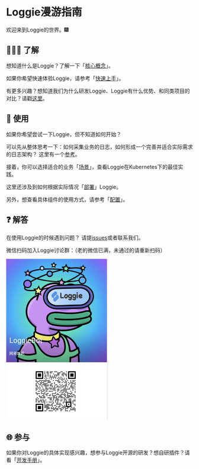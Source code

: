 

# Loggie漫游指南

欢迎来到Loggie的世界。:fireworks:  

## :people_holding_hands: 了解

想知道什么是Loggie？了解一下「[核心概念](intro/core-concept.md)」。

如果你希望快速体验Loggie，请参考「[快速上手](quick-start/quick-start.md)」。

有更多兴趣？想知道我们为什么研发Loggie、Loggie有什么优势、和同类项目的对比？请戳[这里](../user-guide/architecture/background.md)。

## :book: 使用
如果你希望尝试一下Loggie，但不知道如何开始？

可以先从整体思考一下：如何采集业务的日志，如何形成一个完善并适合实际需求的日志架构？
这里有一个[参考](../user-guide/enterprise-practice/architecture-and-evolution.md)。  

接着，你可以选择适合的业务「[场景](../user-guide/use-in-kubernetes/general-usage.md)」，查看Loggie在Kubernetes下的最佳实践。  

这里还涉及到如何根据实际情况「[部署](install/kubernetes.md)」Loggie。  

另外，想查看具体组件的使用方式，请参考「[配置](../reference/index.md)」。

## :question: 解答
在使用Loggie的时候遇到问题？
请提[issues](https://github.com/loggie-io/loggie/issues)或者联系我们。  

微信扫码加入Loggie讨论群：（老的微信已满，未通过的请重新扫码）

![loggie-bot](imgs/loggie-bot.png)

## :globe_with_meridians: 参与
如果你对Loggie的具体实现感兴趣，想参与Loggie开源的研发？想自研插件？请看「[开发手册](../developer-guide/contributing.md)」。  
